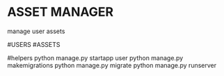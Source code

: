 # ASSET MANAGER
manage user assets

#USERS
#ASSETS

#helpers
python manage.py startapp user
python manage.py makemigrations
python manage.py migrate
python manage.py runserver
